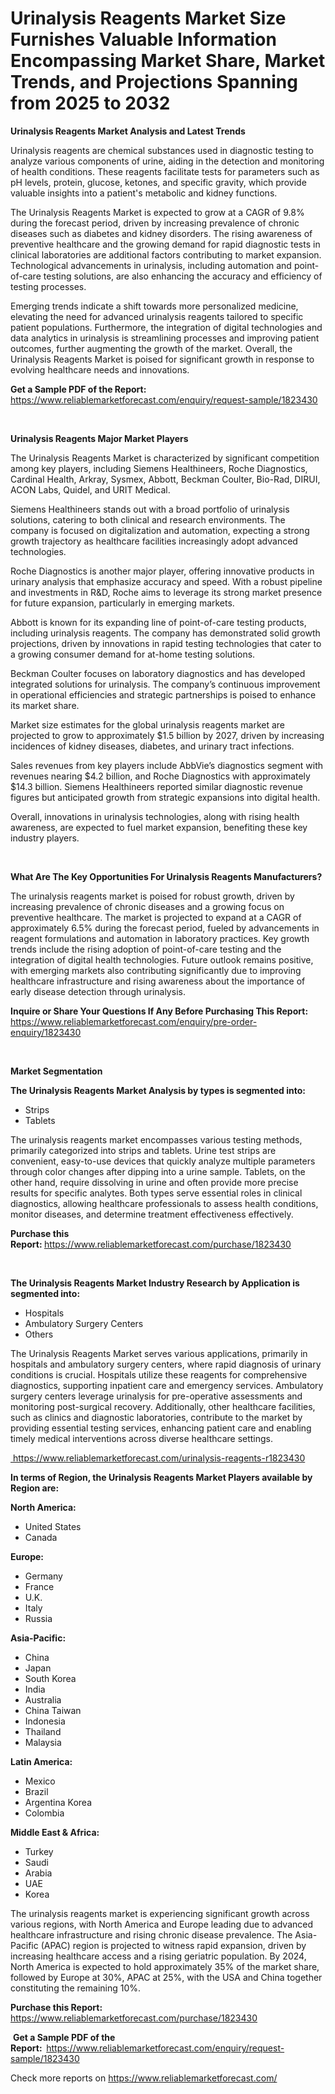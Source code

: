 <p><h1>Urinalysis Reagents Market Size Furnishes Valuable Information Encompassing Market Share, Market Trends, and Projections Spanning from 2025 to 2032</h1></p><p><strong>Urinalysis Reagents Market Analysis and Latest Trends</strong></p>
<p><p>Urinalysis reagents are chemical substances used in diagnostic testing to analyze various components of urine, aiding in the detection and monitoring of health conditions. These reagents facilitate tests for parameters such as pH levels, protein, glucose, ketones, and specific gravity, which provide valuable insights into a patient's metabolic and kidney functions.</p><p>The Urinalysis Reagents Market is expected to grow at a CAGR of 9.8% during the forecast period, driven by increasing prevalence of chronic diseases such as diabetes and kidney disorders. The rising awareness of preventive healthcare and the growing demand for rapid diagnostic tests in clinical laboratories are additional factors contributing to market expansion. Technological advancements in urinalysis, including automation and point-of-care testing solutions, are also enhancing the accuracy and efficiency of testing processes.</p><p>Emerging trends indicate a shift towards more personalized medicine, elevating the need for advanced urinalysis reagents tailored to specific patient populations. Furthermore, the integration of digital technologies and data analytics in urinalysis is streamlining processes and improving patient outcomes, further augmenting the growth of the market. Overall, the Urinalysis Reagents Market is poised for significant growth in response to evolving healthcare needs and innovations.</p></p>
<p><strong>Get a Sample PDF of the Report:&nbsp;</strong> <a href="https://www.reliablemarketforecast.com/enquiry/request-sample/1823430?utm_campaign=2333&utm_medium=2&utm_source=Github&utm_content=ia&utm_term=08032025&utm_id=urinalysis-reagents">https://www.reliablemarketforecast.com/enquiry/request-sample/1823430</a></p>
<p>&nbsp;</p>
<p><strong>Urinalysis Reagents Major Market Players</strong></p>
<p><p>The Urinalysis Reagents Market is characterized by significant competition among key players, including Siemens Healthineers, Roche Diagnostics, Cardinal Health, Arkray, Sysmex, Abbott, Beckman Coulter, Bio-Rad, DIRUI, ACON Labs, Quidel, and URIT Medical. </p><p>Siemens Healthineers stands out with a broad portfolio of urinalysis solutions, catering to both clinical and research environments. The company is focused on digitalization and automation, expecting a strong growth trajectory as healthcare facilities increasingly adopt advanced technologies. </p><p>Roche Diagnostics is another major player, offering innovative products in urinary analysis that emphasize accuracy and speed. With a robust pipeline and investments in R&D, Roche aims to leverage its strong market presence for future expansion, particularly in emerging markets.</p><p>Abbott is known for its expanding line of point-of-care testing products, including urinalysis reagents. The company has demonstrated solid growth projections, driven by innovations in rapid testing technologies that cater to a growing consumer demand for at-home testing solutions.</p><p>Beckman Coulter focuses on laboratory diagnostics and has developed integrated solutions for urinalysis. The company’s continuous improvement in operational efficiencies and strategic partnerships is poised to enhance its market share.</p><p>Market size estimates for the global urinalysis reagents market are projected to grow to approximately $1.5 billion by 2027, driven by increasing incidences of kidney diseases, diabetes, and urinary tract infections. </p><p>Sales revenues from key players include AbbVie’s diagnostics segment with revenues nearing $4.2 billion, and Roche Diagnostics with approximately $14.3 billion. Siemens Healthineers reported similar diagnostic revenue figures but anticipated growth from strategic expansions into digital health.</p><p>Overall, innovations in urinalysis technologies, along with rising health awareness, are expected to fuel market expansion, benefiting these key industry players.</p></p>
<p>&nbsp;</p>
<p><strong>What Are The Key Opportunities For Urinalysis Reagents Manufacturers?</strong></p>
<p><p>The urinalysis reagents market is poised for robust growth, driven by increasing prevalence of chronic diseases and a growing focus on preventive healthcare. The market is projected to expand at a CAGR of approximately 6.5% during the forecast period, fueled by advancements in reagent formulations and automation in laboratory practices. Key growth trends include the rising adoption of point-of-care testing and the integration of digital health technologies. Future outlook remains positive, with emerging markets also contributing significantly due to improving healthcare infrastructure and rising awareness about the importance of early disease detection through urinalysis.</p></p>
<p><strong>Inquire or Share Your Questions If Any Before Purchasing This Report:</strong> <a href="https://www.reliablemarketforecast.com/enquiry/pre-order-enquiry/1823430?utm_campaign=2333&utm_medium=2&utm_source=Github&utm_content=ia&utm_term=08032025&utm_id=urinalysis-reagents">https://www.reliablemarketforecast.com/enquiry/pre-order-enquiry/1823430</a></p>
<p>&nbsp;</p>
<p><strong>Market Segmentation</strong></p>
<p><strong>The Urinalysis Reagents Market Analysis by types is segmented into:</strong></p>
<p><ul><li>Strips</li><li>Tablets</li></ul></p>
<p><p>The urinalysis reagents market encompasses various testing methods, primarily categorized into strips and tablets. Urine test strips are convenient, easy-to-use devices that quickly analyze multiple parameters through color changes after dipping into a urine sample. Tablets, on the other hand, require dissolving in urine and often provide more precise results for specific analytes. Both types serve essential roles in clinical diagnostics, allowing healthcare professionals to assess health conditions, monitor diseases, and determine treatment effectiveness effectively.</p></p>
<p><strong>Purchase this Report:&nbsp;</strong><a href="https://www.reliablemarketforecast.com/purchase/1823430?utm_campaign=2333&utm_medium=2&utm_source=Github&utm_content=ia&utm_term=08032025&utm_id=urinalysis-reagents">https://www.reliablemarketforecast.com/purchase/1823430</a></p>
<p>&nbsp;</p>
<p><strong>The Urinalysis Reagents Market Industry Research by Application is segmented into:</strong></p>
<p><ul><li>Hospitals</li><li>Ambulatory Surgery Centers</li><li>Others</li></ul></p>
<p><p>The Urinalysis Reagents Market serves various applications, primarily in hospitals and ambulatory surgery centers, where rapid diagnosis of urinary conditions is crucial. Hospitals utilize these reagents for comprehensive diagnostics, supporting inpatient care and emergency services. Ambulatory surgery centers leverage urinalysis for pre-operative assessments and monitoring post-surgical recovery. Additionally, other healthcare facilities, such as clinics and diagnostic laboratories, contribute to the market by providing essential testing services, enhancing patient care and enabling timely medical interventions across diverse healthcare settings.</p></p>
<p><a href="https://www.reliablemarketforecast.com/urinalysis-reagents-r1823430?utm_campaign=2333&utm_medium=2&utm_source=Github&utm_content=ia&utm_term=08032025&utm_id=urinalysis-reagents">&nbsp;https://www.reliablemarketforecast.com/urinalysis-reagents-r1823430</a></p>
<p><strong>In terms of Region, the Urinalysis Reagents Market Players available by Region are:</strong></p>
<p>
    <p> <strong> North America: </strong>
        <ul>
            <li>United States</li>
            <li>Canada</li>
        </ul>
        </p> 
    <p> <strong> Europe: </strong>
        <ul>
            <li>Germany</li>
            <li>France</li>
            <li>U.K.</li>
            <li>Italy</li>
            <li>Russia</li>
        </ul>
        </p> 
    <p> <strong> Asia-Pacific: </strong>
        <ul>
            <li>China</li>
            <li>Japan</li>
            <li>South Korea</li>
            <li>India</li>
            <li>Australia</li>
            <li>China Taiwan</li>
            <li>Indonesia</li>
            <li>Thailand</li>
            <li>Malaysia</li>
        </ul>
        </p> 
    <p> <strong> Latin America: </strong>
        <ul>
            <li>Mexico</li>
            <li>Brazil</li>
            <li>Argentina Korea</li>
            <li>Colombia</li>
        </ul>
        </p> 
    <p> <strong> Middle East & Africa: </strong>
        <ul>
            <li>Turkey</li>
            <li>Saudi</li>
            <li>Arabia</li>
            <li>UAE</li>
            <li>Korea</li>
        </ul>
    </p>
    </p>
<p><p>The urinalysis reagents market is experiencing significant growth across various regions, with North America and Europe leading due to advanced healthcare infrastructure and rising chronic disease prevalence. The Asia-Pacific (APAC) region is projected to witness rapid expansion, driven by increasing healthcare access and a rising geriatric population. By 2024, North America is expected to hold approximately 35% of the market share, followed by Europe at 30%, APAC at 25%, with the USA and China together constituting the remaining 10%.</p></p>
<p><strong>Purchase this Report: </strong><a href="https://www.reliablemarketforecast.com/purchase/1823430?utm_campaign=2333&utm_medium=2&utm_source=Github&utm_content=ia&utm_term=08032025&utm_id=urinalysis-reagents">https://www.reliablemarketforecast.com/purchase/1823430</a></p>
<p>&nbsp;<strong>Get a Sample PDF of the Report:&nbsp;&nbsp;</strong><a href="https://www.reliablemarketforecast.com/enquiry/request-sample/1823430?utm_campaign=2333&utm_medium=2&utm_source=Github&utm_content=ia&utm_term=08032025&utm_id=urinalysis-reagents">https://www.reliablemarketforecast.com/enquiry/request-sample/1823430</a></p>
<p><strong></strong></p>
<p>Check more reports on <a href="https://www.reliablemarketforecast.com/?utm_campaign=2333&utm_medium=2&utm_source=Github&utm_content=ia&utm_term=08032025&utm_id=urinalysis-reagents">https://www.reliablemarketforecast.com/</a></p>
